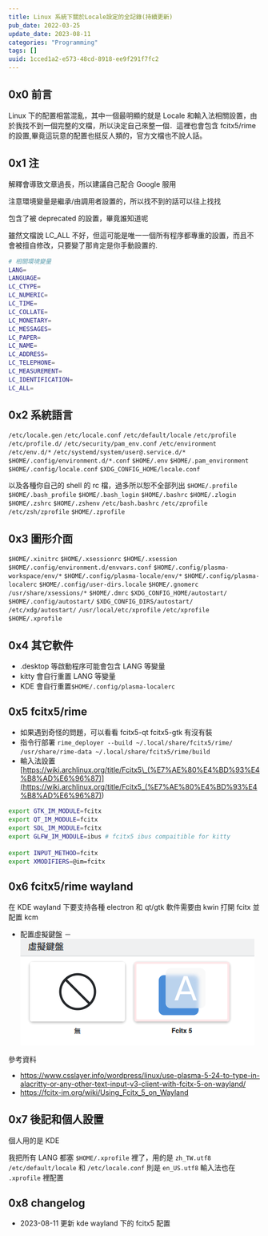 ```yaml
---
title: Linux 系統下關於Locale設定的全記錄(持續更新)
pub_date: 2022-03-25
update_date: 2023-08-11
categories: "Programming"
tags: []
uuid: 1cced1a2-e573-48cd-8918-ee9f291f7fc2
---
```


## 0x0 前言

Linux 下的配置相當混亂，其中一個最明顯的就是 Locale 和輸入法相關設置，由於我找不到一個完整的文檔，所以決定自己來整一個．這裡也會包含 fcitx5/rime 的設置,畢竟這玩意的配置也挺反人類的，官方文檔也不說人話。

## 0x1 注

解釋會導致文章過長，所以建議自己配合 Google 服用

注意環境變量是繼承/由調用者設置的，所以找不到的話可以往上找找

包含了被 deprecated 的設置，畢竟誰知道呢

雖然文檔說 LC_ALL 不好，但這可能是唯一一個所有程序都專重的設置，而且不會被擅自修改，只要變了那肯定是你手動設置的.

```bash
# 相關環境變量
LANG=
LANGUAGE=
LC_CTYPE=
LC_NUMERIC=
LC_TIME=
LC_COLLATE=
LC_MONETARY=
LC_MESSAGES=
LC_PAPER=
LC_NAME=
LC_ADDRESS=
LC_TELEPHONE=
LC_MEASUREMENT=
LC_IDENTIFICATION=
LC_ALL=
```

## 0x2 系統語言

`/etc/locale.gen`
`/etc/locale.conf`
`/etc/default/locale`
`/etc/profile`
`/etc/profile.d/`
`/etc/security/pam_env.conf`
`/etc/environment`
`/etc/env.d/*`
`/etc/systemd/system/user@.service.d/*`
`$HOME/.config/environment.d/*.conf`
`$HOME/.env`
`$HOME/.pam_environment`
`$HOME/.config/locale.conf`
`$XDG_CONFIG_HOME/locale.conf`

以及各種你自己的 shell 的 rc 檔，過多所以恕不全部列出
`$HOME/.profile`
`$HOME/.bash_profile`
`$HOME/.bash_login`
`$HOME/.bashrc`
`$HOME/.zlogin`
`$HOME/.zshrc`
`$HOME/.zshenv`
`/etc/bash.bashrc`
`/etc/zprofile`
`/etc/zsh/zprofile`
`$HOME/.zprofile`

## 0x3 圖形介面

`$HOME/.xinitrc`
`$HOME/.xsessionrc`
`$HOME/.xsession`
`$HOME/.config/environment.d/envvars.conf`
`$HOME/.config/plasma-workspace/env/*`
`$HOME/.config/plasma-locale/env/*`
`$HOME/.config/plasma-localerc`
`$HOME/.config/user-dirs.locale`
`$HOME/.gnomerc`
`/usr/share/xsessions/*`
`$HOME/.dmrc`
`$XDG_CONFIG_HOME/autostart/`
`$HOME/.config/autostart/`
`$XDG_CONFIG_DIRS/autostart/`
`/etc/xdg/autostart/`
`/usr/local/etc/xprofile`
`/etc/xprofile`
`$HOME/.xprofile`

## 0x4 其它軟件

- .desktop 等啟動程序可能會包含 LANG 等變量
- kitty 會自行重置 LANG 等變量
- KDE 會自行重置`$HOME/.config/plasma-localerc`

## 0x5 fcitx5/rime

- 如果遇到奇怪的問題，可以看看 fcitx5-qt fcitx5-gtk 有沒有裝
- 指令行部署 `rime_deployer --build ~/.local/share/fcitx5/rime/ /usr/share/rime-data ~/.local/share/fcitx5/rime/build`
- 輸入法設置[https://wiki.archlinux.org/title/Fcitx5\_(%E7%AE%80%E4%BD%93%E4%B8%AD%E6%96%87)](<https://wiki.archlinux.org/title/Fcitx5_(%E7%AE%80%E4%BD%93%E4%B8%AD%E6%96%87)>)

```bash
export GTK_IM_MODULE=fcitx
export QT_IM_MODULE=fcitx
export SDL_IM_MODULE=fcitx
export GLFW_IM_MODULE=ibus # fcitx5 ibus compaitible for kitty

export INPUT_METHOD=fcitx
export XMODIFIERS=@im=fcitx
```

## 0x6 fcitx5/rime wayland

在 KDE wayland 下要支持各種 electron 和 qt/gtk 軟件需要由 kwin 打開 fcitx 並配置 kcm

- 配置虛擬鍵盤
  －　![2023-08-11.1691748894.png](2023-08-11.1691748894.png)

參考資料

- https://www.csslayer.info/wordpress/linux/use-plasma-5-24-to-type-in-alacritty-or-any-other-text-input-v3-client-with-fcitx-5-on-wayland/
- https://fcitx-im.org/wiki/Using_Fcitx_5_on_Wayland

## 0x7 後記和個人設置

個人用的是 KDE

我把所有 LANG 都塞 `$HOME/.xprofile` 裡了，用的是 `zh_TW.utf8`
`/etc/default/locale` 和 `/etc/locale.conf` 則是 `en_US.utf8`
輸入法也在 `.xprofile` 裡配置

## 0x8 changelog

- 2023-08-11 更新 kde wayland 下的 fcitx5 配置
